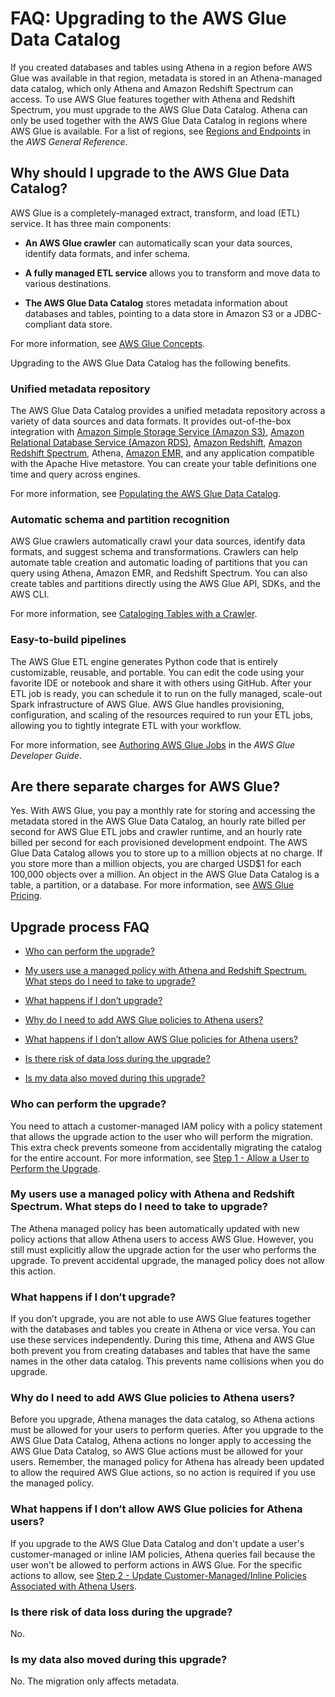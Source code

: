 # FAQ: Upgrading to the AWS Glue Data Catalog<a name="glue-faq"></a>

If you created databases and tables using Athena in a region before AWS Glue was available in that region, metadata is stored in an Athena\-managed data catalog, which only Athena and Amazon Redshift Spectrum can access\. To use AWS Glue features together with Athena and Redshift Spectrum, you must upgrade to the AWS Glue Data Catalog\. Athena can only be used together with the AWS Glue Data Catalog in regions where AWS Glue is available\. For a list of regions, see [Regions and Endpoints](http://docs.aws.amazon.com/general/latest/gr/rande.html#glue_region) in the *AWS General Reference*\.

## Why should I upgrade to the AWS Glue Data Catalog?<a name="faq-benefits"></a>

AWS Glue is a completely\-managed extract, transform, and load \(ETL\) service\. It has three main components:

+  **An AWS Glue crawler** can automatically scan your data sources, identify data formats, and infer schema\.

+  **A fully managed ETL service** allows you to transform and move data to various destinations\.

+  **The AWS Glue Data Catalog** stores metadata information about databases and tables, pointing to a data store in Amazon S3 or a JDBC\-compliant data store\.

For more information, see [AWS Glue Concepts](http://docs.aws.amazon.com/glue/latest/dg/components-key-concepts.html)\.

Upgrading to the AWS Glue Data Catalog has the following benefits\.

### Unified metadata repository<a name="unified-metadata-repository"></a>

The AWS Glue Data Catalog provides a unified metadata repository across a variety of data sources and data formats\. It provides out\-of\-the\-box integration with [Amazon Simple Storage Service \(Amazon S3\)](https://aws.amazon.com/s3/), [Amazon Relational Database Service \(Amazon RDS\)](https://aws.amazon.com/rds/), [Amazon Redshift](https://aws.amazon.com/redshift/), [Amazon Redshift Spectrum](https://aws.amazon.com/redshift/spectrum/), Athena, [Amazon EMR](https://aws.amazon.com/emr/), and any application compatible with the Apache Hive metastore\. You can create your table definitions one time and query across engines\.

For more information, see [Populating the AWS Glue Data Catalog](http://docs.aws.amazon.com/glue/latest/dg/populate-data-catalog.html)\.

### Automatic schema and partition recognition<a name="automatic-schema-and-partition-recognition"></a>

AWS Glue crawlers automatically crawl your data sources, identify data formats, and suggest schema and transformations\. Crawlers can help automate table creation and automatic loading of partitions that you can query using Athena, Amazon EMR, and Redshift Spectrum\. You can also create tables and partitions directly using the AWS Glue API, SDKs, and the AWS CLI\.

For more information, see [Cataloging Tables with a Crawler](http://docs.aws.amazon.com/glue/latest/dg/add-crawler.html)\.

### Easy\-to\-build pipelines<a name="easy-to-build-pipelines"></a>

The AWS Glue ETL engine generates Python code that is entirely customizable, reusable, and portable\. You can edit the code using your favorite IDE or notebook and share it with others using GitHub\. After your ETL job is ready, you can schedule it to run on the fully managed, scale\-out Spark infrastructure of AWS Glue\. AWS Glue handles provisioning, configuration, and scaling of the resources required to run your ETL jobs, allowing you to tightly integrate ETL with your workflow\.

For more information, see [Authoring AWS Glue Jobs](http://docs.aws.amazon.com/glue/latest/dg/author-job.html) in the *AWS Glue Developer Guide*\.

## Are there separate charges for AWS Glue?<a name="faq-pricing"></a>

Yes\. With AWS Glue, you pay a monthly rate for storing and accessing the metadata stored in the AWS Glue Data Catalog, an hourly rate billed per second for AWS Glue ETL jobs and crawler runtime, and an hourly rate billed per second for each provisioned development endpoint\. The AWS Glue Data Catalog allows you to store up to a million objects at no charge\. If you store more than a million objects, you are charged USD$1 for each 100,000 objects over a million\. An object in the AWS Glue Data Catalog is a table, a partition, or a database\. For more information, see [AWS Glue Pricing](https://aws.amazon.com/glue/pricing)\.

## Upgrade process FAQ<a name="faq-upgrade"></a>

+  [Who can perform the upgrade?](#faq-upgrade-who) 

+  [My users use a managed policy with Athena and Redshift Spectrum\. What steps do I need to take to upgrade?](#faq-upgrade-managed-policy) 

+  [What happens if I don’t upgrade?](#faq-upgrade-delayed) 

+  [Why do I need to add AWS Glue policies to Athena users?](#faq-upgrade-custom-policy) 

+  [What happens if I don’t allow AWS Glue policies for Athena users?](#faq-upgrade-no-perms) 

+  [Is there risk of data loss during the upgrade?](#faq-upgrade-data-loss) 

+  [Is my data also moved during this upgrade?](#faq-upgrade-data-move) 

### Who can perform the upgrade?<a name="faq-upgrade-who"></a>

You need to attach a customer\-managed IAM policy with a policy statement that allows the upgrade action to the user who will perform the migration\. This extra check prevents someone from accidentally migrating the catalog for the entire account\. For more information, see [Step 1 \- Allow a User to Perform the Upgrade](glue-upgrade.md#upgrade-step1)\.

### My users use a managed policy with Athena and Redshift Spectrum\. What steps do I need to take to upgrade?<a name="faq-upgrade-managed-policy"></a>

The Athena managed policy has been automatically updated with new policy actions that allow Athena users to access AWS Glue\. However, you still must explicitly allow the upgrade action for the user who performs the upgrade\. To prevent accidental upgrade, the managed policy does not allow this action\.

### What happens if I don’t upgrade?<a name="faq-upgrade-delayed"></a>

If you don’t upgrade, you are not able to use AWS Glue features together with the databases and tables you create in Athena or vice versa\. You can use these services independently\. During this time, Athena and AWS Glue both prevent you from creating databases and tables that have the same names in the other data catalog\. This prevents name collisions when you do upgrade\.

### Why do I need to add AWS Glue policies to Athena users?<a name="faq-upgrade-custom-policy"></a>

Before you upgrade, Athena manages the data catalog, so Athena actions must be allowed for your users to perform queries\. After you upgrade to the AWS Glue Data Catalog, Athena actions no longer apply to accessing the AWS Glue Data Catalog, so AWS Glue actions must be allowed for your users\. Remember, the managed policy for Athena has already been updated to allow the required AWS Glue actions, so no action is required if you use the managed policy\.

### What happens if I don’t allow AWS Glue policies for Athena users?<a name="faq-upgrade-no-perms"></a>

If you upgrade to the AWS Glue Data Catalog and don't update a user's customer\-managed or inline IAM policies, Athena queries fail because the user won't be allowed to perform actions in AWS Glue\. For the specific actions to allow, see [Step 2 \- Update Customer\-Managed/Inline Policies Associated with Athena Users](glue-upgrade.md#upgrade-step2)\.

### Is there risk of data loss during the upgrade?<a name="faq-upgrade-data-loss"></a>

No\.

### Is my data also moved during this upgrade?<a name="faq-upgrade-data-move"></a>

No\. The migration only affects metadata\.